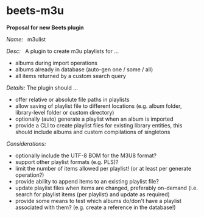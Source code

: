 # beets-m3u

**Proposal for new Beets plugin**

_Name:_	&nbsp; m3ulist

_Desc:_	&nbsp; A plugin to create m3u playlists for ...
- albums during import operations
- albums already in database (auto-gen one / some / all)
- all items returned by a custom search query

_Details:_
The plugin should ...
- offer relative or absolute file paths in playlists
- allow saving of playlist file to different locations
  (e.g. album folder, library-level folder or custom directory)
- optionally (auto) generate a playlist when an album is imported
- provide a CLI to create playlist files for existing library entities,
  this should include albums and custom compilations of singletons

_Considerations:_
- optionally include the UTF-8 BOM for the M3U8 format?
- support other playlist formats (e.g. PLS)?
- limit the number of items allowed per playlist!
  (or at least per generate operation?)
- provide ability to append items to an existing playlist file?
- update playlist files when items are changed, preferably on-demand
  (i.e. search for playlist items (per playlist) and update as required)
- provide some means to test which albums do/don't have a playlist
  associated with them? (e.g. create a reference in the database!)

